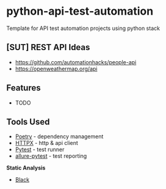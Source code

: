 # python-api-test-automation
Template for API test automation projects using python stack

## [SUT] REST API Ideas
- https://github.com/automationhacks/people-api
- https://openweathermap.org/api


## Features
- TODO

## Tools Used
- [Poetry](https://python-poetry.org/) - dependency management
- [HTTPX](https://www.python-httpx.org/) - http & api client
- [Pytest](https://docs.pytest.org/en/7.2.x/) - test runner
- [allure-pytest](https://pypi.org/project/allure-pytest/) - test reporting

**Static Analysis**
- [Black](https://black.readthedocs.io/en/stable/)
